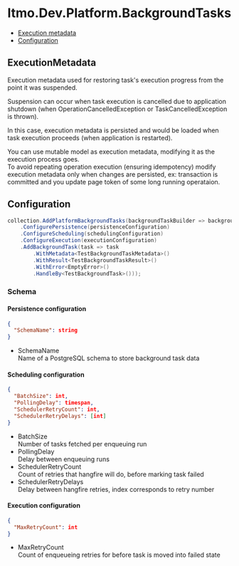 # Itmo.Dev.Platform.BackgroundTasks

- [Execution metadata](#executionmetadata)
- [Configuration](#configuration)

## ExecutionMetadata

Execution metadata used for restoring task's execution progress from the point it was suspended.

Suspension can occur when task execution is cancelled due to application shutdown
(when OperationCancelledException or TaskCancelledException is thrown).

In this case, execution metadata is persisted and would be loaded when task execution proceeds (when application is restarted).

You can use mutable model as execution metadata, modifying it as the execution process goes. \
To avoid repeating operation execution (ensuring idempotency) modify execution metadata only when changes are persisted,
ex: transaction is committed and you update page token of some long running operataion. 

## Configuration

```csharp
collection.AddPlatformBackgroundTasks(backgroundTaskBuilder => backgroundTaskBuilder
    .ConfigurePersistence(persistenceConfiguration)
    .ConfigureScheduling(schedulingConfiguration)
    .ConfigureExecution(executionConfiguration)
    .AddBackgroundTask(task => task
        .WithMetadata<TestBackgroundTaskMetadata>()
        .WithResult<TestBackgroundTaskResult>()
        .WithError<EmptyError>()
        .HandleBy<TestBackgroundTask>()));
```

### Schema

#### Persistence configuration

```json
{
  "SchemaName": string
}
```

- SchemaName \
  Name of a PostgreSQL schema to store background task data

#### Scheduling configuration

```json
{
  "BatchSize": int,
  "PollingDelay": timespan,
  "SchedulerRetryCount": int,
  "SchedulerRetryDelays": [int]
}
```

- BatchSize \
  Number of tasks fetched per enqueuing run
- PollingDelay \
  Delay between enqueuing runs
- SchedulerRetryCount \
  Count of retries that hangfire will do, before marking task failed
- SchedulerRetryDelays \
  Delay between hangfire retries, index corresponds to retry number


#### Execution configuration

```json
{
  "MaxRetryCount": int
}
```

- MaxRetryCount \
  Count of enqueueing retries for before task is moved into failed state
